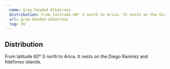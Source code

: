 ```yaml
---
  name: Gray headed Albatross
  distribution: From latitude 60° S north to Arica. It nests on the Diego Ramírez and Ildefonso islands.
  url: gray-headed-albatross
  tag: VU
---
```


## Distribution

From latitude 60° S north to Arica. It nests on the Diego Ramírez and Ildefonso islands.
